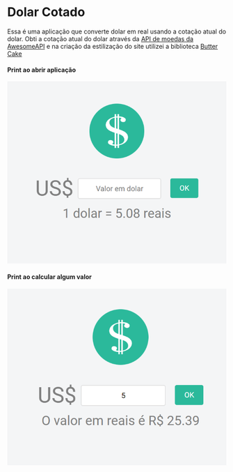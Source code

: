 # Dolar Cotado

Essa é uma aplicação que converte dolar em real usando a cotação atual do dolar.
Obti a cotação atual do dolar através da [API de moedas da AwesomeAPI](https://docs.awesomeapi.com.br/api-de-moedas) e na criação da estilização do site utilizei a biblioteca [Butter Cake](https://getbuttercake.com/)

#### Print ao abrir aplicação
![Print ao abrir aplicação](img/firstLoad.png)

#### Print ao calcular algum valor
![Print ao calcular algum valor](img/5reais.png)
